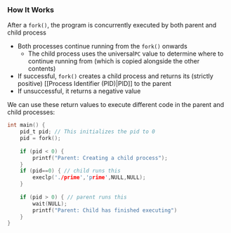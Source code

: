 ### How It Works
After a `fork()`, the program is concurrently executed by both parent and child process
- Both processes continue running from the `fork()` onwards
	- The child process uses the universal`PC` value to determine where to continue running from (which is copied alongside the other contents)
- If successful, `fork()` creates a child process and returns its (strictly positive) [[Process Identifier (PID)|PID]] to the parent
- If unsuccessful, it returns a negative value

We can use these return values to execute different code in the parent and child processes:
``` c
int main() { 
	pid_t pid; // This initializes the pid to 0 
	pid = fork(); 
			
	if (pid < 0) {
		printf("Parent: Creating a child process");
	}
	if (pid==0) { // child runs this
		execlp('./prime','prime',NULL,NULL);
	}
	
	if (pid > 0) { // parent runs this
		wait(NULL);
		printf("Parent: Child has finished executing")
	} 
}
```
